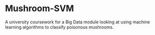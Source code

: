# Mushroom-SVM
A university coursework for a Big Data module looking at using machine learning algorithms to classify poisonous mushrooms.
